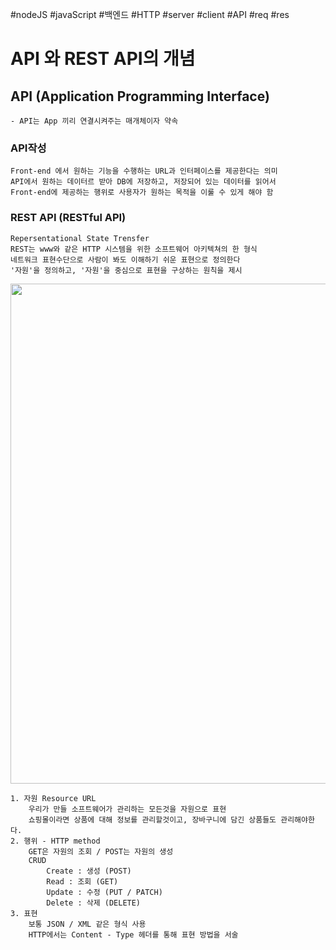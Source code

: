 #nodeJS #javaScript #백엔드 #HTTP #server #client #API #req #res 

# API 와 REST API의 개념

## API (Application Programming Interface)
	- API는 App 끼리 연결시켜주는 매개체이자 약속

### API작성
	Front-end 에서 원하는 기능을 수행하는 URL과 인터페이스를 제공한다는 의미
	API에서 원하는 데이터르 받아 DB에 저장하고, 저장되어 있는 데이터를 읽어서 
	Front-end에 제공하는 행위로 사용자가 원하는 목적을 이룰 수 있게 해야 함

### REST API (RESTful API)
	Repersentational State Trensfer
	REST는 www와 같은 HTTP 시스템을 위한 소프트웨어 아키텍쳐의 한 형식
	네트워크 표현수단으로 사람이 봐도 이해하기 쉬운 표현으로 정의한다
	'자원'을 정의하고, '자원'을 중심으로 표현을 구상하는 원칙을 제시
<img src = 'https://user-images.githubusercontent.com/114923190/209467694-ace52b10-577b-4661-87b9-578a52722fa5.png' width = '800'>

	1. 자원 Resource URL
		우리가 만들 소프트웨어가 관리하는 모든것을 자원으로 표현
		쇼핑몰이라면 상품에 대해 정보를 관리할것이고, 장바구니에 담긴 상품들도 관리해야한다.
	2. 행위 - HTTP method
		GET은 자원의 조회 / POST는 자원의 생성
		CRUD 
			Create : 생성 (POST)
			Read : 조회 (GET)
			Update : 수정 (PUT / PATCH)
			Delete : 삭제 (DELETE)
	3. 표현
		보통 JSON / XML 같은 형식 사용
		HTTP에서는 Content - Type 헤더를 통해 표현 방법을 서술 
